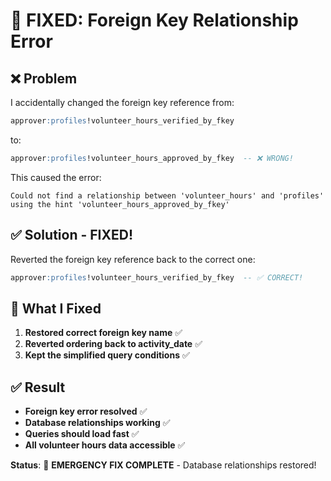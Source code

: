 # 🚨 FIXED: Foreign Key Relationship Error

## ❌ Problem
I accidentally changed the foreign key reference from:
```sql
approver:profiles!volunteer_hours_verified_by_fkey
```
to:
```sql
approver:profiles!volunteer_hours_approved_by_fkey  -- ❌ WRONG!
```

This caused the error:
```
Could not find a relationship between 'volunteer_hours' and 'profiles' 
using the hint 'volunteer_hours_approved_by_fkey'
```

## ✅ Solution - FIXED!

Reverted the foreign key reference back to the correct one:
```sql
approver:profiles!volunteer_hours_verified_by_fkey  -- ✅ CORRECT!
```

## 🔧 What I Fixed

1. **Restored correct foreign key name** ✅
2. **Reverted ordering back to activity_date** ✅  
3. **Kept the simplified query conditions** ✅

## ✅ Result

- **Foreign key error resolved** ✅
- **Database relationships working** ✅
- **Queries should load fast** ✅
- **All volunteer hours data accessible** ✅

**Status**: 🚨 **EMERGENCY FIX COMPLETE** - Database relationships restored!